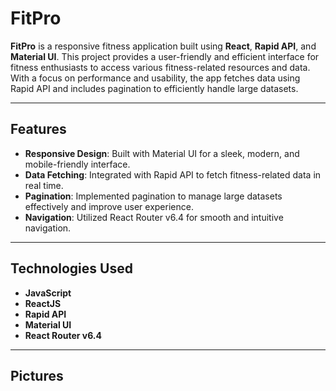 # FitPro

**FitPro** is a responsive fitness application built using **React**, **Rapid API**, and **Material UI**. This project provides a user-friendly and efficient interface for fitness enthusiasts to access various fitness-related resources and data. With a focus on performance and usability, the app fetches data using Rapid API and includes pagination to efficiently handle large datasets.

---

## Features

- **Responsive Design**: Built with Material UI for a sleek, modern, and mobile-friendly interface.
- **Data Fetching**: Integrated with Rapid API to fetch fitness-related data in real time.
- **Pagination**: Implemented pagination to manage large datasets effectively and improve user experience.
- **Navigation**: Utilized React Router v6.4 for smooth and intuitive navigation.

---

## Technologies Used

- **JavaScript**
- **ReactJS**
- **Rapid API**
- **Material UI**
- **React Router v6.4**

---

## Pictures

